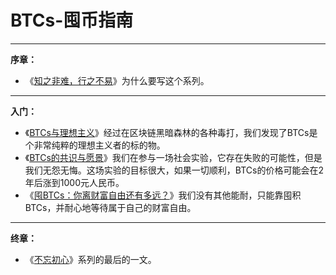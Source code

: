 # BTCs-囤币指南

***

**序章：**

*   《[知之非难，行之不易](xu-zhang)》为什么要写这个系列。

***
**入门：**

*   《[BTCs与理想主义](di-yi-zhang)》经过在区块链黑暗森林的各种毒打，我们发现了BTCs是个非常纯粹的理想主义者的标的物。
*   《[BTCs的共识与愿景](di-er-zhang)》我们在参与一场社会实验，它存在失败的可能性，但是我们无怨无悔。这场实验的目标很大，如果一切顺利，BTCs的价格可能会在2年后涨到1000元人民币。
*   《[囤BTCs：你离财富自由还有多远？](di-san-zhang)》我们没有其他能耐，只能靠囤积BTCs，并耐心地等待属于自己的财富自由。

***
**终章：**

*   《[不忘初心](zhong-zhang)》系列的最后的一文。


